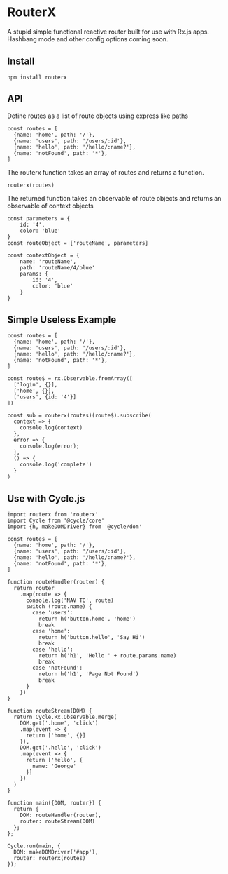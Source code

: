 # RouterX
A stupid simple functional reactive router built for use with Rx.js apps. Hashbang mode and other config options coming soon.

## Install
    npm install routerx

## API
Define routes as a list of route objects using express like paths


```
const routes = [
  {name: 'home', path: '/'},
  {name: 'users', path: '/users/:id'},
  {name: 'hello', path: '/hello/:name?'},
  {name: 'notFound', path: '*'},
]
```


The routerx function takes an array of routes and returns a function.

    routerx(routes)

The returned function takes an observable of route objects and returns an observable of context objects

    const parameters = {
        id: '4',
        color: 'blue'
    }
    const routeObject = ['routeName', parameters]

    const contextObject = {
        name: 'routeName',
        path: 'routeName/4/blue'
        params: {
            id: '4',
            color: 'blue'
        }
    }


## Simple Useless Example
    const routes = [
      {name: 'home', path: '/'},
      {name: 'users', path: '/users/:id'},
      {name: 'hello', path: '/hello/:name?'},
      {name: 'notFound', path: '*'},
    ]
    
    const route$ = rx.Observable.fromArray([
      ['login', {}],
      ['home', {}],
      ['users', {id: '4'}]
    ])

    const sub = routerx(routes)(route$).subscribe(
      context => {
        console.log(context)
      },
      error => {
        console.log(error);
      },
      () => {
        console.log('complete')
      }
    )


## Use with Cycle.js
    import routerx from 'routerx'
    import Cycle from '@cycle/core'
    import {h, makeDOMDriver} from '@cycle/dom'

    const routes = [
      {name: 'home', path: '/'},
      {name: 'users', path: '/users/:id'},
      {name: 'hello', path: '/hello/:name?'},
      {name: 'notFound', path: '*'},
    ]

    function routeHandler(router) {
      return router
        .map(route => {
          console.log('NAV TO', route)
          switch (route.name) {
            case 'users':
              return h('button.home', 'home')
              break
            case 'home':
              return h('button.hello', 'Say Hi')
              break
            case 'hello':
              return h('h1', 'Hello ' + route.params.name)
              break
            case 'notFound':
              return h('h1', 'Page Not Found')
              break
          }
        })
    }

    function routeStream(DOM) {
      return Cycle.Rx.Observable.merge(
        DOM.get('.home', 'click')
        .map(event => {
          return ['home', {}]
        }),
        DOM.get('.hello', 'click')
        .map(event => {
          return ['hello', {
            name: 'George'
          }]
        })
      )
    }

    function main({DOM, router}) {
      return {
        DOM: routeHandler(router),
        router: routeStream(DOM)
      };
    };

    Cycle.run(main, {
      DOM: makeDOMDriver('#app'),
      router: routerx(routes)
    });
